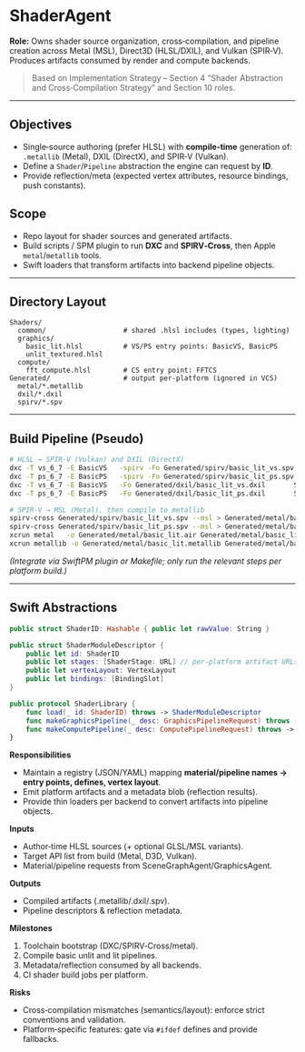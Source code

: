 # ShaderAgent

**Role:** Owns shader source organization, cross‑compilation, and pipeline creation across Metal (MSL), Direct3D (HLSL/DXIL), and Vulkan (SPIR‑V). Produces artifacts consumed by render and compute backends.

> Based on Implementation Strategy – Section 4 “Shader Abstraction and Cross‑Compilation Strategy” and Section 10 roles.

---

## Objectives
- Single‑source authoring (prefer HLSL) with **compile‑time** generation of: `.metallib` (Metal), DXIL (DirectX), and SPIR‑V (Vulkan).
- Define a `Shader`/`Pipeline` abstraction the engine can request by **ID**.
- Provide reflection/meta (expected vertex attributes, resource bindings, push constants).

## Scope
- Repo layout for shader sources and generated artifacts.
- Build scripts / SPM plugin to run **DXC** and **SPIRV‑Cross**, then Apple `metal`/`metallib` tools.
- Swift loaders that transform artifacts into backend pipeline objects.

---

## Directory Layout

```
Shaders/
  common/                   # shared .hlsl includes (types, lighting)
  graphics/
    basic_lit.hlsl          # VS/PS entry points: BasicVS, BasicPS
    unlit_textured.hlsl
  compute/
    fft_compute.hlsl        # CS entry point: FFTCS
Generated/                  # output per-platform (ignored in VCS)
  metal/*.metallib
  dxil/*.dxil
  spirv/*.spv
```

---

## Build Pipeline (Pseudo)

```bash
# HLSL → SPIR-V (Vulkan) and DXIL (DirectX)
dxc -T vs_6_7 -E BasicVS   -spirv -Fo Generated/spirv/basic_lit_vs.spv Shaders/graphics/basic_lit.hlsl
dxc -T ps_6_7 -E BasicPS   -spirv -Fo Generated/spirv/basic_lit_ps.spv Shaders/graphics/basic_lit.hlsl
dxc -T vs_6_7 -E BasicVS   -Fo Generated/dxil/basic_lit_vs.dxil       Shaders/graphics/basic_lit.hlsl
dxc -T ps_6_7 -E BasicPS   -Fo Generated/dxil/basic_lit_ps.dxil       Shaders/graphics/basic_lit.hlsl

# SPIR-V → MSL (Metal), then compile to metallib
spirv-cross Generated/spirv/basic_lit_vs.spv --msl > Generated/metal/basic_lit_vs.msl
spirv-cross Generated/spirv/basic_lit_ps.spv --msl > Generated/metal/basic_lit_ps.msl
xcrun metal   -o Generated/metal/basic_lit.air Generated/metal/basic_lit_vs.msl Generated/metal/basic_lit_ps.msl
xcrun metallib -o Generated/metal/basic_lit.metallib Generated/metal/basic_lit.air
```

*(Integrate via SwiftPM plugin or Makefile; only run the relevant steps per platform build.)*

---

## Swift Abstractions

```swift
public struct ShaderID: Hashable { public let rawValue: String }

public struct ShaderModuleDescriptor {
    public let id: ShaderID
    public let stages: [ShaderStage: URL] // per-platform artifact URLs
    public let vertexLayout: VertexLayout
    public let bindings: [BindingSlot]
}

public protocol ShaderLibrary {
    func load(_ id: ShaderID) throws -> ShaderModuleDescriptor
    func makeGraphicsPipeline(_ desc: GraphicsPipelineRequest) throws -> PipelineHandle
    func makeComputePipeline(_ desc: ComputePipelineRequest) throws -> ComputePipelineHandle
}
```

**Responsibilities**
- Maintain a registry (JSON/YAML) mapping **material/pipeline names → entry points, defines, vertex layout**.
- Emit platform artifacts and a metadata blob (reflection results).
- Provide thin loaders per backend to convert artifacts into pipeline objects.

**Inputs**
- Author‑time HLSL sources (+ optional GLSL/MSL variants).
- Target API list from build (Metal, D3D, Vulkan).
- Material/pipeline requests from SceneGraphAgent/GraphicsAgent.

**Outputs**
- Compiled artifacts (.metallib/.dxil/.spv).
- Pipeline descriptors & reflection metadata.

**Milestones**
1) Toolchain bootstrap (DXC/SPIRV‑Cross/metal).
2) Compile basic unlit and lit pipelines.
3) Metadata/reflection consumed by all backends.
4) CI shader build jobs per platform.

**Risks**
- Cross‑compilation mismatches (semantics/layout): enforce strict conventions and validation.
- Platform‑specific features: gate via `#ifdef` defines and provide fallbacks.

